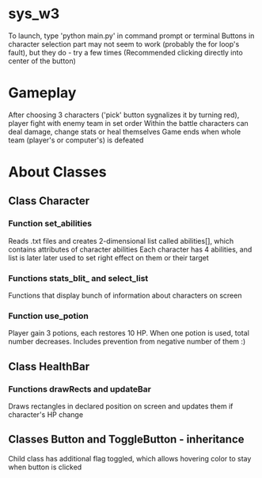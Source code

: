 # sys_w3
To launch, type 'python main.py' in command prompt or terminal
Buttons in character selection part may not seem to work (probably the for loop's fault), but they do - try a few times
(Recommended clicking directly into center of the button)
# Gameplay
After choosing 3 characters ('pick' button sygnalizes it by turning red), player fight with enemy team in set order
Within the battle characters can deal damage, change stats or heal themselves
Game ends when whole team (player's or computer's) is defeated
# About Classes
## Class Character 
### Function set_abilities
Reads .txt files and creates 2-dimensional list called abilities[], which contains attributes of character abilities
Each character has 4 abilities, and list is later later used to set right effect on them or their target
### Functions stats_blit_ and select_list
Functions that display bunch of information about characters on screen
### Function use_potion
Player gain 3 potions, each restores 10 HP. When one potion is used, total number decreases. Includes prevention from negative number of them :)
## Class HealthBar 
### Functions drawRects and updateBar
Draws rectangles in declared position on screen and updates them if character's HP change
## Classes Button and ToggleButton - inheritance
Child class has additional flag toggled, which allows hovering color to stay when button is clicked
